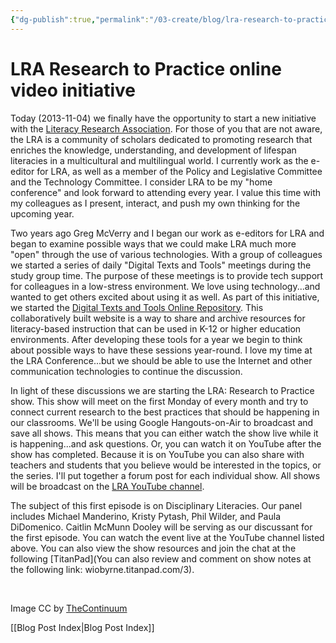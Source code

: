 ```yaml
---
{"dg-publish":true,"permalink":"/03-create/blog/lra-research-to-practice-online-video-initiative/","title":"LRA: Research to Practice online video initiative","tags":["lra","lra-research-to-practice"]}
---
```


# LRA Research to Practice online video initiative

Today (2013-11-04) we finally have the opportunity to start a new initiative with the [Literacy Research Association](http://www.literacyresearchassociation.org/). For those of you that are not aware, the LRA is a community of scholars dedicated to promoting research that enriches the knowledge, understanding, and development of lifespan literacies in a multicultural and multilingual world. I currently work as the e-editor for LRA, as well as a member of the Policy and Legislative Committee and the Technology Committee. I consider LRA to be my "home conference" and look forward to attending every year. I value this time with my colleagues as I present, interact, and push my own thinking for the upcoming year.

Two years ago Greg McVerry and I began our work as e-editors for LRA and began to examine possible ways that we could make LRA much more "open" through the use of various technologies. With a group of colleagues we started a series of daily "Digital Texts and Tools" meetings during the study group time. The purpose of these meetings is to provide tech support for colleagues in a low-stress environment. We love using technology...and wanted to get others excited about using it as well. As part of this initiative, we started the [Digital Texts and Tools Online Repository](https://sites.google.com/site/textsandtools/). This collaboratively built website is a way to share and archive resources for literacy-based instruction that can be used in K-12 or higher education environments. After developing these tools for a year we begin to think about possible ways to have these sessions year-round. I love my time at the LRA Conference...but we should be able to use the Internet and other communication technologies to continue the discussion.

In light of these discussions we are starting the LRA: Research to Practice show. This show will meet on the first Monday of every month and try to connect current research to the best practices that should be happening in our classrooms. We'll be using Google Hangouts-on-Air to broadcast and save all shows. This means that you can either watch the show live while it is happening...and ask questions. Or, you can watch it on YouTube after the show has completed. Because it is on YouTube you can also share with teachers and students that you believe would be interested in the topics, or the series. I'll put together a forum post for each individual show. All shows will be broadcast on the [LRA YouTube channel](http://www.youtube.com/user/LiteracyResearch/live).

The subject of this first episode is on Disciplinary Literacies. Our panel includes Michael Manderino, Kristy Pytash, Phil Wilder, and Paula DiDomenico. Caitlin McMunn Dooley will be serving as our discussant for the first episode. You can watch the event live at the YouTube channel listed above. You can also view the show resources and join the chat at the following [TitanPad](You can also review and comment on show notes at the following link: wiobyrne.titanpad.com/3).

 

Image CC by [TheContinuum](http://www.thecontinuum.co.uk/wp-content/uploads/2013/08/iStock_000015125403_Small.jpg)

[[Blog Post Index\|Blog Post Index]]